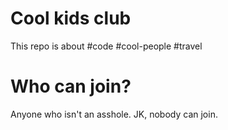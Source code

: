 # Cool kids club

This repo is about #code #cool-people #travel

# Who can join?

Anyone who isn't an asshole. JK, nobody can join.
